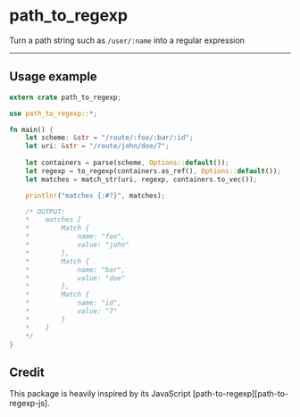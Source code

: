 # path_to_regexp
Turn a path string such as `/user/:name` into a regular expression

---

## Usage example
```rs
extern crate path_to_regexp;

use path_to_regexp::*;

fn main() {
    let scheme: &str = "/route/:foo/:bar/:id";
    let uri: &str = "/route/john/doe/7";
    
    let containers = parse(scheme, Options::default());
    let regexp = to_regexp(containers.as_ref(), Options::default());
    let matches = match_str(uri, regexp, containers.to_vec());

    println!("matches {:#?}", matches);

    /* OUTPUT:
    *    matches [
    *        Match {
    *            name: "foo",
    *            value: "john"
    *        },
    *        Match {
    *            name: "bar",
    *            value: "doe"
    *        },
    *        Match {
    *            name: "id",
    *            value: "7"
    *        }
    *    ]
    */
}
```

## Credit

This package is heavily inspired by its JavaScript
[path-to-regexp][path-to-regexp-js].
